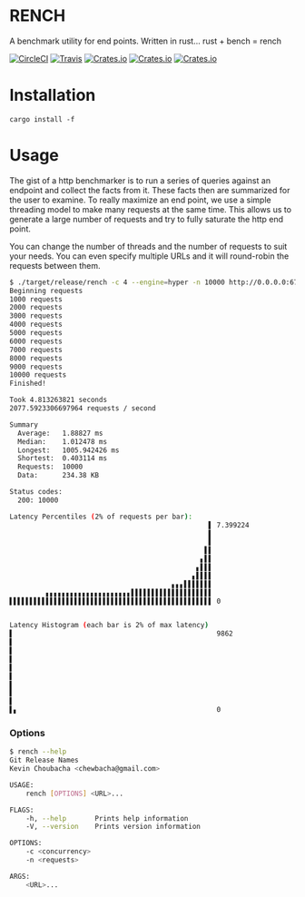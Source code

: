 # RENCH

A benchmark utility for end points. Written in rust... rust + bench = rench

[![CircleCI](https://img.shields.io/circleci/project/github/kbacha/rench.svg)](https://circleci.com/gh/kbacha/rench)
[![Travis](https://img.shields.io/travis/kbacha/rench.svg)](https://travis-ci.org/kbacha/rench)
[![Crates.io](https://img.shields.io/crates/v/rench.svg)](https://crates.io/crates/rench)
[![Crates.io](https://img.shields.io/crates/d/rench.svg)](https://crates.io/crates/rench)
[![Crates.io](https://img.shields.io/crates/l/rench.svg)](https://crates.io/crates/rench)

# Installation

```
cargo install -f
```

# Usage

The gist of a http benchmarker is to run a series of queries against an endpoint
and collect the facts from it. These facts then are summarized for the user to
examine. To really maximize an end point, we use a simple threading model to make
many requests at the same time. This allows us to generate a large number of
requests and try to fully saturate the http end point.

You can change the number of threads and the number of requests to suit your needs.
You can even specify multiple URLs and it will round-robin the requests between them.

```bash
$ ./target/release/rench -c 4 --engine=hyper -n 10000 http://0.0.0.0:6767
Beginning requests
1000 requests
2000 requests
3000 requests
4000 requests
5000 requests
6000 requests
7000 requests
8000 requests
9000 requests
10000 requests
Finished!

Took 4.813263821 seconds
2077.5923306697964 requests / second

Summary
  Average:   1.88827 ms
  Median:    1.012478 ms
  Longest:   1005.942426 ms
  Shortest:  0.403114 ms
  Requests:  10000
  Data:      234.38 KB

Status codes:
  200: 10000

Latency Percentiles (2% of requests per bar):
                                                 ▌ 7.399224
                                                 ▌
                                                 ▌
                                                ▌▌
                                               ▖▌▌
                                              ▖▌▌▌
                                             ▖▌▌▌▌
                                        ▖▖▖▌▌▌▌▌▌▌
         ▖▖▖▖▖▖▖▖▖▖▖▖▖▖▖▖▖▖▖▖▖▌▌▌▌▌▌▌▌▌▌▌▌▌▌▌▌▌▌▌▌
▌▌▌▌▌▌▌▌▌▌▌▌▌▌▌▌▌▌▌▌▌▌▌▌▌▌▌▌▌▌▌▌▌▌▌▌▌▌▌▌▌▌▌▌▌▌▌▌▌▌ 0


Latency Histogram (each bar is 2% of max latency)
▌                                                  9862
▌
▌
▌
▌
▌
▌
▌
▌
▌▖                                                 0
```

### Options

```bash
$ rench --help
Git Release Names
Kevin Choubacha <chewbacha@gmail.com>

USAGE:
    rench [OPTIONS] <URL>...

FLAGS:
    -h, --help       Prints help information
    -V, --version    Prints version information

OPTIONS:
    -c <concurrency>
    -n <requests>

ARGS:
    <URL>...
```

